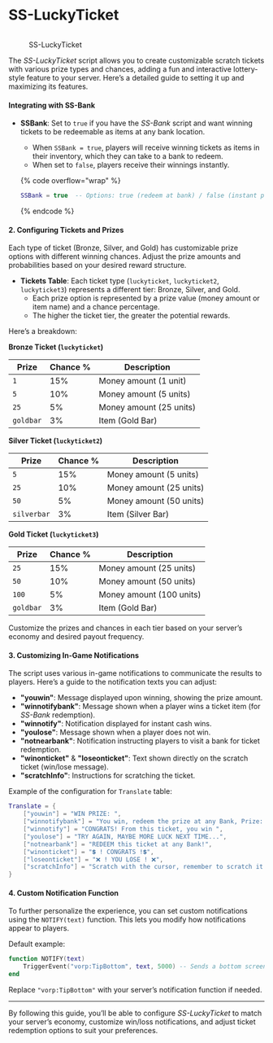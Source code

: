 # SS-LuckyTicket



<figure><img src="../.gitbook/assets/SS-LuckyTicket.png" alt=""><figcaption><p>SS-LuckyTicket</p></figcaption></figure>

The _SS-LuckyTicket_ script allows you to create customizable scratch tickets with various prize types and chances, adding a fun and interactive lottery-style feature to your server. Here’s a detailed guide to setting it up and maximizing its features.

#### Integrating with SS-Bank

*   **SSBank**: Set to `true` if you have the _SS-Bank_ script and want winning tickets to be redeemable as items at any bank location.

    * When `SSBank = true`, players will receive winning tickets as items in their inventory, which they can take to a bank to redeem.
    * When set to `false`, players receive their winnings instantly.

    {% code overflow="wrap" %}
    ```lua
    SSBank = true  -- Options: true (redeem at bank) / false (instant payout)
    ```
    {% endcode %}

#### 2. Configuring Tickets and Prizes

Each type of ticket (Bronze, Silver, and Gold) has customizable prize options with different winning chances. Adjust the prize amounts and probabilities based on your desired reward structure.

* **Tickets Table**: Each ticket type (`luckyticket`, `luckyticket2`, `luckyticket3`) represents a different tier: Bronze, Silver, and Gold.
  * Each prize option is represented by a prize value (money amount or item name) and a chance percentage.
  * The higher the ticket tier, the greater the potential rewards.

Here’s a breakdown:

**Bronze Ticket (`luckyticket`)**

| Prize     | Chance % | Description             |
| --------- | -------- | ----------------------- |
| `1`       | 15%      | Money amount (1 unit)   |
| `5`       | 10%      | Money amount (5 units)  |
| `25`      | 5%       | Money amount (25 units) |
| `goldbar` | 3%       | Item (Gold Bar)         |

**Silver Ticket (`luckyticket2`)**

| Prize       | Chance % | Description             |
| ----------- | -------- | ----------------------- |
| `5`         | 15%      | Money amount (5 units)  |
| `25`        | 10%      | Money amount (25 units) |
| `50`        | 5%       | Money amount (50 units) |
| `silverbar` | 3%       | Item (Silver Bar)       |

**Gold Ticket (`luckyticket3`)**

| Prize     | Chance % | Description              |
| --------- | -------- | ------------------------ |
| `25`      | 15%      | Money amount (25 units)  |
| `50`      | 10%      | Money amount (50 units)  |
| `100`     | 5%       | Money amount (100 units) |
| `goldbar` | 3%       | Item (Gold Bar)          |

Customize the prizes and chances in each tier based on your server’s economy and desired payout frequency.

#### 3. Customizing In-Game Notifications

The script uses various in-game notifications to communicate the results to players. Here’s a guide to the notification texts you can adjust:

* **"youwin"**: Message displayed upon winning, showing the prize amount.
* **"winnotifybank"**: Message shown when a player wins a ticket item (for _SS-Bank_ redemption).
* **"winnotify"**: Notification displayed for instant cash wins.
* **"youlose"**: Message shown when a player does not win.
* **"notnearbank"**: Notification instructing players to visit a bank for ticket redemption.
* **"winonticket"** & **"loseonticket"**: Text shown directly on the scratch ticket (win/lose message).
* **"scratchInfo"**: Instructions for scratching the ticket.

Example of the configuration for `Translate` table:

```lua
Translate = {
    ["youwin"] = "WIN PRIZE: ",
    ["winnotifybank"] = "You win, redeem the prize at any Bank, Prize: ",
    ["winnotify"] = "CONGRATS! From this ticket, you win ",
    ["youlose"] = "TRY AGAIN, MAYBE MORE LUCK NEXT TIME...",
    ["notnearbank"] = "REDEEM this ticket at any Bank!",
    ["winonticket"] = "💲 ! CONGRATS !💲",
    ["loseonticket"] = "❌ ! YOU LOSE ! ❌",
    ["scratchInfo"] = "Scratch with the cursor, remember to scratch it to the end!",
}
```

#### 4. Custom Notification Function

To further personalize the experience, you can set custom notifications using the `NOTIFY(text)` function. This lets you modify how notifications appear to players.

Default example:

```lua
function NOTIFY(text)
    TriggerEvent("vorp:TipBottom", text, 5000) -- Sends a bottom screen notification for 5 seconds
end
```

Replace `"vorp:TipBottom"` with your server’s notification function if needed.

***

By following this guide, you’ll be able to configure _SS-LuckyTicket_ to match your server’s economy, customize win/loss notifications, and adjust ticket redemption options to suit your preferences.
